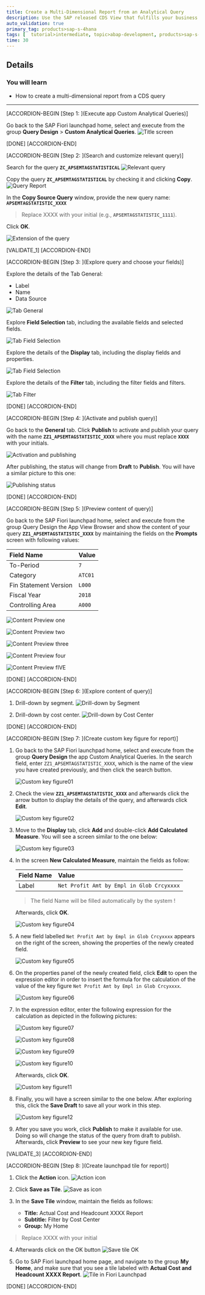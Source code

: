 ```yaml
---
title: Create a Multi-Dimensional Report from an Analytical Query
description: Use the SAP released CDS View that fulfills your business needs to create an analytical report.
auto_validation: true
primary_tag: products>sap-s-4hana
tags: [  tutorial>intermediate, topic>abap-development, products>sap-s-4hana ]
time: 30
---
```


## Details
### You will learn  
  - How to create a multi-dimensional report from a CDS query

---

[ACCORDION-BEGIN [Step 1: ](Execute app Custom Analytical Queries)]

Go back to the SAP Fiori launchpad home, select and execute from the group **Query Design** > **Custom Analytical Queries**.
![Title screen](report_aq_01.png)

[DONE]
[ACCORDION-END]

[ACCORDION-BEGIN [Step 2: ](Search and customize relevant query)]

Search for the query **`ZC_APSEMTAGSTATISTICAL`**
![Relevant query](report_aq_02.png)

Copy the query  **`ZC_APSEMTAGSTATISTICAL`** by checking it and clicking **Copy**.
![Query Report](report_aq_03.png)

In the **Copy Source Query** window, provide the new query name:
**`APSEMTAGSTATISTIC_XXXX`**  
>Replace  XXXX with your initial (e.g., **`APSEMTAGSTATISTIC_1111`**).

Click **OK**.

![Extension of the query](report_aq_04.png)

[VALIDATE_1]
[ACCORDION-END]


[ACCORDION-BEGIN [Step 3: ](Explore query and choose your fields)]

Explore the details of the Tab General:

  - Label
  - Name
  - Data Source

![Tab General](report_aq_05.png)

Explore **Field Selection** tab, including the available fields and selected fields.

![Tab Field Selection](report_aq_06.png)

Explore the details of the **Display** tab, including the display fields and properties.

![Tab Field Selection](report_aq_07.png)

Explore the details of the **Filter** tab, including the filter fields and filters.

![Tab Filter](report_aq_08.png)


[DONE]
[ACCORDION-END]

[ACCORDION-BEGIN [Step 4: ](Activate and publish query)]

Go back to the **General** tab. Click **Publish** to activate and publish your query with the name **`ZZ1_APSEMTAGSTATISTIC_XXXX`** where you must replace **`XXXX`** with your initials.

![Activation and publishing](report_aq_09.png)

After publishing, the status will change from **Draft** to **Publish**. You will have a similar picture to this one:

![Publishing status](report_aq_10.png)

[DONE]
[ACCORDION-END]

[ACCORDION-BEGIN [Step 5: ](Preview content of query)]

Go back to the SAP Fiori launchpad home, select and execute from the group Query Design the App View Browser and show the content of your query **`ZZ1_APSEMTAGSTATISTIC_XXXX`**  by maintaining the fields on the **Prompts** screen with following values:

|  Field Name                | Value
|  :-------------------------| :-------------
|  To-Period                 | `7`
|  Category                  | `ATC01`
|  Fin Statement Version     | `L000`
|  Fiscal Year               | `2018`
|  Controlling Area          | `A000`

![Content Preview one](report_aq_10_01.png)

![Content Preview two](report_aq_10_02.png)

![Content Preview three](report_aq_10_03.png)

![Content Preview four](report_aq_10_04.png)

![Content Preview fIVE](report_aq_10_05.png)

[DONE]
[ACCORDION-END]

[ACCORDION-BEGIN [Step 6: ](Explore content of  query)]

1. Drill-down by segment.
![Drill-down by Segment](report_aq_11.png)

2. Drill-down by cost center.
![Drill-down by Cost Center](report_aq_12.png)

[DONE]
[ACCORDION-END]

[ACCORDION-BEGIN [Step 7: ](Create custom key figure for report)]

1. Go back to the SAP Fiori launchpad home, select and execute from the group **Query Design** the app Custom Analytical Queries. In the search field, enter `ZZ1_APSEMTAGSTATISTIC_XXXX`, which is the name of the view you have created previously, and then click the search button.

    ![Custom key figure01](report_aq_12_01.png)

2. Check the view **`ZZ1_APSEMTAGSTATISTIC_XXXX`** and afterwards click the arrow button to display the details of the query, and afterwards click **Edit**.

    ![Custom key figure02](report_aq_12_02.png)

3. Move to the **Display** tab, click **Add** and double-click **Add Calculated Measure**. You will see a screen similar to the one below:

    ![Custom key figure03](report_aq_12_03.png)

4. In the screen **New Calculated Measure**, maintain the fields as follow:

    |  Field Name                | Value
    |  :-------------------------| :-------------
    |  Label                     | `Net Profit Amt by Empl in Glob Crcyxxxx`

    > The field Name will be filled automatically by the system !

    Afterwards, click **OK**.

    ![Custom key figure04](report_aq_12_04.png)

5. A new field labelled `Net Profit Amt by Empl in Glob Crcyxxxx` appears on the right of the screen, showing the properties of the newly created field.

    ![Custom key figure05](report_aq_12_05.png)

6. On the properties panel of the newly created field, click **Edit** to open the expression editor in order to insert the formula for the calculation of the value of the key figure `Net Profit Amt by Empl in Glob Crcyxxxx`.

    ![Custom key figure06](report_aq_12_06.png)

7. In the expression editor, enter the following expression for the calculation as depicted in the following pictures:

    ![Custom key figure07](report_aq_12_07.png)

    ![Custom key figure08](report_aq_12_08.png)

    ![Custom key figure09](report_aq_12_09.png)

    ![Custom key figure10](report_aq_12_10.png)

    Afterwards, click **OK**.

    ![Custom key figure11](report_aq_12_11.png)

13. Finally, you will have a screen similar to the one below. After exploring this, click the **Save Draft** to save all your work in this step.

    ![Custom key figure12](report_aq_12_12.png)

14. After you save you work, click **Publish** to make it available for use. Doing so will change the status of the query from draft to publish. Afterwards, click **Preview** to see your new key figure field.

[VALIDATE_3]
[ACCORDION-END]

[ACCORDION-BEGIN [Step 8: ](Create launchpad tile for report)]

1. Click the **Action** icon.
![Action icon](report_aq_13.png)
2. Click **Save as Tile**.
![Save as icon](report_aq_14.png)
3. In the **Save Tile** window, maintain the fields as follows:

    - **Title:** Actual Cost and Headcount XXXX Report
    - **Subtitle:** Filter by Cost Center
    - **Group:** My Home
>Replace  XXXX with your initial

4. Afterwards click on the OK button
![Save tile OK](report_aq_16.png)

5. Go to SAP Fiori launchpad home page, and navigate to the group **My Home**, and
make sure that you see a tile labeled with **Actual Cost and Headcount XXXX Report**.
![Tile in Fiori Launchpad](report_aq_17.png)


[DONE]
[ACCORDION-END]

